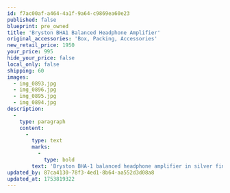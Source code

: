 ```yaml
---
id: f7ac00af-a464-4a1f-9a64-c9869ea60e23
published: false
blueprint: pre_owned
title: 'Bryston BHA1 Balanced Headphone Amplifier'
original_accessories: 'Box, Packing, Accessories'
new_retail_price: 1950
your_price: 995
hide_your_price: false
local_only: false
shipping: 60
images:
  - img_0893.jpg
  - img_0896.jpg
  - img_0895.jpg
  - img_0894.jpg
description:
  -
    type: paragraph
    content:
      -
        type: text
        marks:
          -
            type: bold
        text: 'Bryston BHA-1 balanced headphone amplifier in silver finish. Unit is in very good physical and functional condition with original box, packing and accessories. Unit sold as new for $1,950.00'
updated_by: 87ca4130-78f3-4ed1-8b64-aa552d3d08a8
updated_at: 1753819322
---
```

